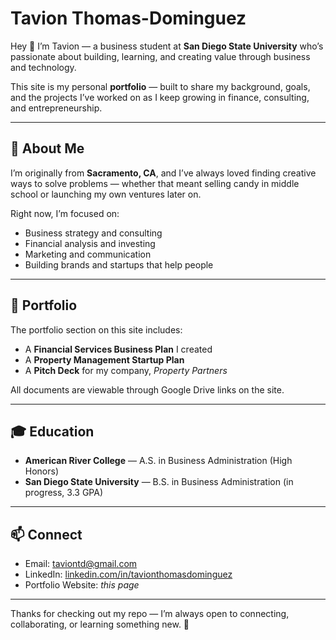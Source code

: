 # Tavion Thomas-Dominguez

Hey 👋 I’m Tavion — a business student at **San Diego State University** who’s passionate about building, learning, and creating value through business and technology.

This site is my personal **portfolio** — built to share my background, goals, and the projects I’ve worked on as I keep growing in finance, consulting, and entrepreneurship.

---

## 🌱 About Me

I’m originally from **Sacramento, CA**, and I’ve always loved finding creative ways to solve problems — whether that meant selling candy in middle school or launching my own ventures later on.

Right now, I’m focused on:

* Business strategy and consulting
* Financial analysis and investing
* Marketing and communication
* Building brands and startups that help people

---

## 💼 Portfolio

The portfolio section on this site includes:

* A **Financial Services Business Plan** I created
* A **Property Management Startup Plan**
* A **Pitch Deck** for my company, *Property Partners*

All documents are viewable through Google Drive links on the site.

---

## 🎓 Education

* **American River College** — A.S. in Business Administration (High Honors)
* **San Diego State University** — B.S. in Business Administration (in progress, 3.3 GPA)

---

## 📫 Connect

* Email: [taviontd@gmail.com](mailto:taviontd@gmail.com)
* LinkedIn: [linkedin.com/in/tavionthomasdominguez](https://www.linkedin.com/in/tavionthomasdominguez)
* Portfolio Website: *this page*

---

Thanks for checking out my repo — I’m always open to connecting, collaborating, or learning something new. 🚀

